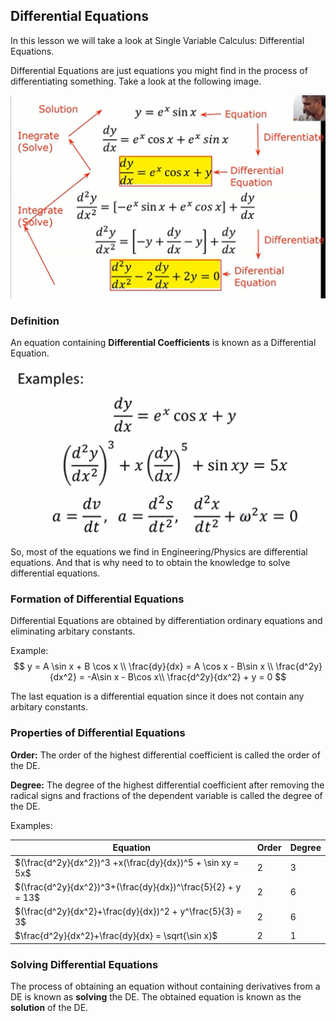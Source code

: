 ## Differential Equations

In this lesson we will take a look at Single Variable Calculus: Differential Equations.

Differential Equations are just equations you might find in the process of differentiating something. Take a look at the following image. 

![Flowchart of Differential Equation Process](image.png)

### Definition
An equation containing **Differential Coefficients** is known as a Differential Equation.

![Examples of Differential Equations](image-1.png)

So, most of the equations we find in Engineering/Physics are differential equations. And that is why need to to obtain the knowledge to solve differential equations.

### Formation of Differential Equations

Differential Equations are obtained by differentiation ordinary equations and eliminating arbitary constants.

Example: 
$$
y = A \sin x + B \cos x  \\
\frac{dy}{dx} = A \cos x - B\sin x \\
\frac{d^2y}{dx^2} = -A\sin x - B\cos x\\
\frac{d^2y}{dx^2} + y = 0
$$

The last equation is a differential equation since it does not contain any arbitary constants.

### Properties of Differential Equations

**Order:** The order of the highest differential coefficient is called the order of the DE.

**Degree:** The degree of the highest differential coefficient after removing the radical signs and fractions of the dependent variable is called the degree of the DE.

Examples:

|Equation|Order|Degree|
|---|---|---|
|$(\frac{d^2y}{dx^2})^3 +x(\frac{dy}{dx})^5 + \sin xy = 5x$|2|3|
|$(\frac{d^2y}{dx^2})^3+(\frac{dy}{dx})^\frac{5}{2} + y = 13$|2|6
|$(\frac{d^2y}{dx^2}+\frac{dy}{dx})^2 + y^\frac{5}{3} = 3$|2|6
|$\frac{d^2y}{dx^2}+\frac{dy}{dx} = \sqrt{\sin x}$|2|1


### Solving Differential Equations

The process of obtaining an equation without containing derivatives from a DE is known as **solving** the DE. The obtained equation is known as the **solution** of the DE.

